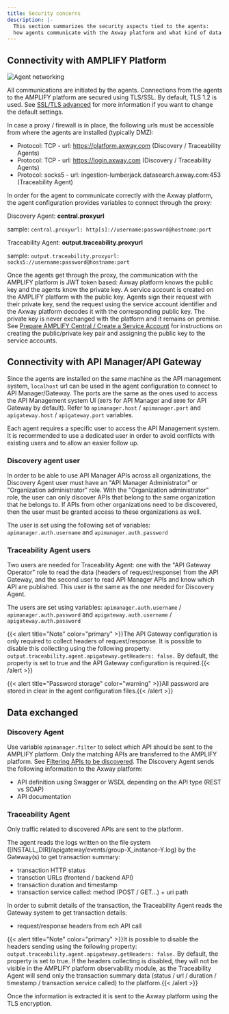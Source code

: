 ```yaml
---
title: Security concerns
description: |-
  This section summarizes the security aspects tied to the agents:
  how agents communicate with the Axway platform and what kind of data are sent?
---
```

## Connectivity with AMPLIFY Platform

![Agent networking](/Images/central/connect-api-manager/agents-proxy.png "Agent networking")

All communications are initiated by the agents. Connections from the agents to the AMPLIFY platform are secured using TLS/SSL. By default, TLS 1.2 is used. See [SSL/TLS advanced](https://docs.axway.com/bundle/axway-open-docs/page/docs/central/connect-api-manager/ssl-tls-advanced/index.html) for more information if you want to change the default settings.

In case a proxy / firewall is in place, the following urls must be accessible from where the agents are installed (typically DMZ):

* Protocol: TCP - url: <https://platform.axway.com> (Discovery / Traceability Agents)
* Protocol: TCP - url: <https://login.axway.com> (Discovery / Traceability Agents)
* Protocol: socks5 - url: ingestion-lumberjack.datasearch.axway.com:453 (Traceability Agent)

In order for the agent to communicate correctly with the Axway platform, the agent configuration provides variables to connect through the proxy:

Discovery Agent: **central.proxyurl**

sample: `central.proxyurl: http[s]://username:password@hostname:port`

Traceability Agent: **output.traceability.proxyurl**

sample: `output.traceability.proxyurl: socks5://username:password@hostname:port`

Once the agents get through the proxy, the communication with the AMPLIFY platform is JWT token based: Axway platform knows the public key and the agents know the private key. A service account is created on the AMPLIFY platform with the public key. Agents sign their request with their private key, send the request using the service account identifier and the Axway platform decodes it with the corresponding public key. The private key is never exchanged with the platform and it remains on premise.  See [Prepare AMPLIFY Central / Create a Service Account](https://docs.axway.com/bundle/axway-open-docs/page/docs/central/connect-api-manager/prepare-amplify-central/index.html) for instructions on creating the public/private key pair and assigning the public key to the service accounts.

## Connectivity with API Manager/API Gateway

Since the agents are installed on the same machine as the API management system, `localhost` url can be used in the agent configuration to connect to API Manager/Gateway. The ports are the same as the ones used to access the API Management system UI (`8075` for API Manager and `8090` for API Gateway by default). Refer to `apimanager.host` / `apimanager.port` and `apigateway.host` / `apigateway.port` variables.

Each agent requires a specific user to access the API Management system. It is recommended to use a dedicated user in order to avoid conflicts with existing users and to allow an easier follow up.

### Discovery agent user

In order to be able to use API Manager APIs across all organizations, the Discovery Agent user must have an "API Manager Administrator" or "Organization administrator" role. With the "Organization administrator" role, the user can only discover APIs that belong to the same organization that he belongs to. If APIs from other organizations need to be discovered, then the user must be granted access to these organizations as well.  

The user is set using the following set of variables: `apimanager.auth.username` and `apimanager.auth.password`

### Traceability Agent users

Two users are needed for Traceability Agent: one with the "API Gateway Operator" role to read the data (headers of request/response) from the API Gateway, and the second user to read API Manager APIs and know which API are published. This user is the same as the one needed for Discovery Agent.  

The users are set using variables: `apimanager.auth.username` / `apimanager.auth.password` and `apigateway.auth.username` / `apigateway.auth.password`

{{< alert title="Note" color="primary" >}}The API Gateway configuration is only required to collect headers of request/response. It is possible to disable this collecting using the following property:  `output.traceability.agent.apigateway.getHeaders: false.` By default, the property is set to true and the API Gateway configuration is required.{{< /alert >}}

{{< alert title="Password storage" color="warning" >}}All password are stored in clear in the agent configuration files.{{< /alert >}}

## Data exchanged

### Discovery Agent

Use variable `apimanager.filter` to select which API should be sent to the AMPLIFY platform. Only the matching APIs are transferred to the AMPLIFY platform. See [Filtering APIs to be discovered](https://docs.axway.com/bundle/axway-open-docs/page/docs/central/connect-api-manager/filtering-apis-to-be-discovered/index.html). The Discovery Agent sends the following information to the Axway platform:

* API definition using Swagger or WSDL depending on the API type (REST vs SOAP)
* API documentation

### Traceability Agent

Only traffic related to discovered APIs are sent to the platform.

The agent reads the logs written on the file system (\[INSTALL_DIR]/apigateway/events/group-X_instance-Y.log) by the Gateway(s) to get transaction summary:

* transaction HTTP status
* transction URLs (frontend / backend API)
* transaction duration and timestamp
* transaction service called: method (POST / GET...) + uri path

In order to submit details of the transaction, the Traceability Agent reads the Gateway system to get transaction details:

* request/response headers from ech API call  
  
{{< alert title="Note" color="primary" >}}It is possible to disable the headers sending using the following property:  `output.traceability.agent.apigateway.getHeaders: false.` By default, the property is set to true. If the headers collecting is disabled, they will not be visible in the AMPLIFY platform observability module, as the Traceability Agent will send only the transaction summary data (status / url / duration / timestamp / transaction service called) to the platform.{{< /alert >}}

Once the information is extracted it is sent to the Axway platform using the TLS encryption.
